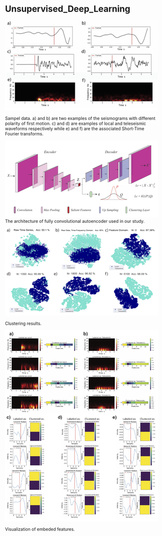 # Unsupervised_Deep_Learning

![network architecture](Fig_2.jpg)

Sampel data. a) and b) are two examples of the seismograms with different polarity of first motion.
c) and d) are examples of local and teleseismic waveforms respectively while e) and f) are the associated Short-Time Fourier transforms. 


![network architecture](Fig_1.jpg)
The architecture of fully convolutional autoencoder used in our study. 





![clustering results](Fig_3.jpg)

Clustering results. 



![embeded features](Fig_4.jpg)

Visualization of embeded features. 

